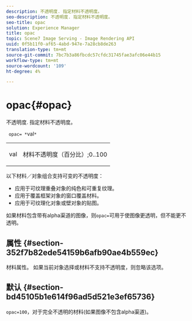 ```yaml
---
description: 不透明度. 指定材料不透明度。
seo-description: 不透明度. 指定材料不透明度。
seo-title: opac
solution: Experience Manager
title: opac
topic: Scene7 Image Serving - Image Rendering API
uuid: 0f5b11f0-af65-4abd-947e-7a28cb8de263
translation-type: tm+mt
source-git-commit: 7bc7b3a86fbcdc57cfdc31745fae3afc06e44b15
workflow-type: tm+mt
source-wordcount: '109'
ht-degree: 4%

---
```



# opac{#opac}

不透明度. 指定材料不透明度。

` opac= *`val`*`

<table id="simpletable_6AB8CD75F526469FBC9FEAE049792EF2"> 
 <tr class="strow"> 
  <td class="stentry"> <p> <span class="varname"> val  </span> </p> </td> 
  <td class="stentry"> <p>材料不透明度（百分比）;0..100 </p> </td> 
 </tr> 
</table>

以下材料／对象组合支持可变的不透明度：

* 应用于可纹理重叠对象的纯色和可重复纹理。
* 应用于覆盖框架对象的窗口覆盖材料。
* 应用于可纹理化对象或壁对象的贴图。

如果材料包含带有alpha渠道的图像，则`opac=`可用于使图像更透明，但不能更不透明。

## 属性 {#section-352f7b82ede54159b6afb90ae4b559ec}

材料属性。 如果当前对象选择或材料不支持不透明度，则忽略该选项。

## 默认 {#section-bd45105b1e614f96ad5d521e3ef65736}

`opac=100`，对于完全不透明的材料(如果图像不包含alpha渠道)。
